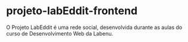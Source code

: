 # projeto-labEddit-frontend
O Projeto LabEddit é uma rede social, desenvolvida durante as aulas do curso de Desenvolvimento Web da Labenu.
